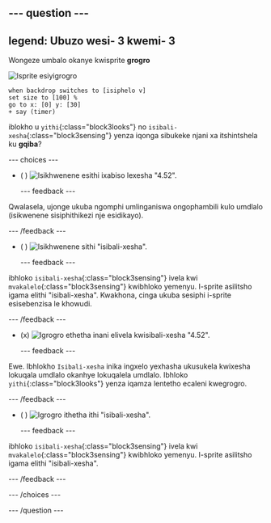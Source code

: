 --- question ---
---
legend: Ubuzo wesi- 3 kwemi- 3
---

Wongeze umbalo okanye kwisprite **grogro**</p>

![Isprite esiyigrogro](images/bug-sprite.png)

```blocks3
when backdrop switches to [isiphelo v]
set size to [100] % 
go to x: [0] y: [30] 
+ say (timer) 
```

iblokho u `yithi`{:class="block3looks"}  no `isibali-xesha`{:class="block3sensing"} yenza iqonga sibukeke njani xa itshintshela ku **gqiba**?

--- choices ---

- ( ) ![Isikhwenene esithi ixabiso lexesha "4.52".](images/quiz_parrot_number.png)

  --- feedback ---

Qwalasela, ujonge ukuba ngomphi umlinganiswa ongophambili kulo umdlalo (isikwenene sisiphithikezi nje esidikayo).

  --- /feedback ---

- ( ) ![Isikhwenene sithi "isibali-xesha".](images/quiz_parrot_timer.png)

  --- feedback ---

ibhloko `isibali-xesha`{:class="block3sensing"}  ivela kwi `mvakalelo`{:class="block3sensing"} kwibhloko yemenyu. I-sprite asilitsho igama elithi "isibali-xesha". Kwakhona, cinga ukuba sesiphi i-sprite esisebenzisa le khowudi.

  --- /feedback ---

- (x) ![Igrogro ethetha inani elivela kwisibali-xesha "4.52".](images/quiz_bug_number.png)

  --- feedback ---

Ewe. Ibhlokho `Isibali-xesha` inika ingxelo yexhasha ukusukela kwixesha lokuqala umdlalo okanhye lokuqalela umdlalo. Ibhloko `yithi`{:class="block3looks"}  yenza iqamza lentetho ecaleni kwegrogro.

  --- /feedback ---

- ( ) ![Igrogro ithetha ithi "isibali-xesha".](images/quiz_bug_timer.png)

  --- feedback ---

ibhloko `isibali-xesha`{:class="block3sensing"}  ivela kwi `mvakalelo`{:class="block3sensing"} kwibhloko yemenyu. I-sprite asilitsho igama elithi "isibali-xesha".

  --- /feedback ---

--- /choices ---

--- /question ---





